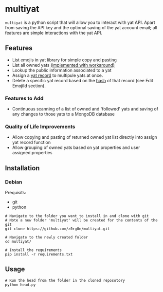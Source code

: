 # multiyat
`multiyat` is a python script that will allow you to interact with yat API.
Apart from saving the API key and the optional saving of the yat account email; all features are simple interactions with the yat API.


## Features
- List emojis in yat library for simple copy and pasting
- List all owned yats [(implemented with workaround)](https://github.com/z0rg0n/multiyat/issues/5)
- Lookup the public information associated to a yat
- Assign a [yat record](https://api-docs.y.at/docs/categories) to multipule yats at once.
- Delete a specific yat record based on the [hash](https://api-docs.y.at/docs/api-ref#parameters-18) of that record (see Edit EmojiId section).


### Features to Add
- Continuous scanning of a list of owned and 'followed' yats and saving of any changes to those yats to a MongoDB database

### Quality of Life Improvements
- Allow copying and pasting of returned owned yat list directly into assign yat record function
- Allow grouping of owned yats based on yat properties and user assigned properties


## Installation

### Debian
Prequisits:
- git
- python
```
# Navigate to the folder you want to install in and clone with git
# Note a new folder 'multiyat' will be created for the contents of the git
git clone https://github.com/z0rg0n/multiyat.git

# Navigate to the newly created folder
cd multiyat/

# Install the requirements
pip install -r requirements.txt
```

## Usage
```
# Run the head from the folder in the cloned reposotory
python head.py
```
